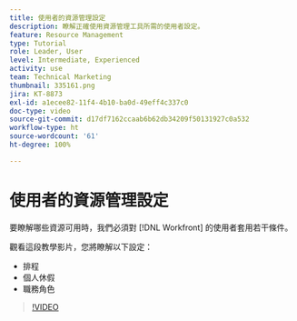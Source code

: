 ```yaml
---
title: 使用者的資源管理設定
description: 瞭解正確使用資源管理工具所需的使用者設定。
feature: Resource Management
type: Tutorial
role: Leader, User
level: Intermediate, Experienced
activity: use
team: Technical Marketing
thumbnail: 335161.png
jira: KT-8873
exl-id: a1ecee82-11f4-4b10-ba0d-49eff4c337c0
doc-type: video
source-git-commit: d17df7162ccaab6b62db34209f50131927c0a532
workflow-type: ht
source-wordcount: '61'
ht-degree: 100%

---
```


# 使用者的資源管理設定

要瞭解哪些資源可用時，我們必須對 [!DNL Workfront] 的使用者套用若干條件。

觀看這段教學影片，您將瞭解以下設定：

* 排程
* 個人休假
* 職務角色

>[!VIDEO](https://video.tv.adobe.com/v/3432157/?quality=12&learn=on&enablevpops&captions=chi_hant)
